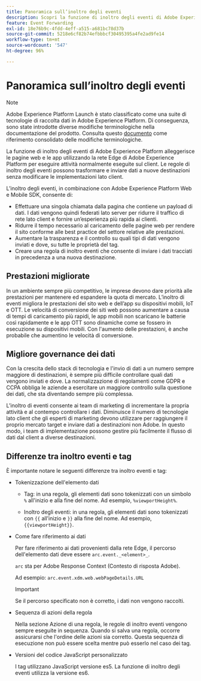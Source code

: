 ```yaml
---
title: Panoramica sull’inoltro degli eventi
description: Scopri la funzione di inoltro degli eventi di Adobe Experience Platform, che consente di utilizzare la rete Edge di Platform per eseguire attività senza modificare l’implementazione del tag.
feature: Event Forwarding
exl-id: 18e76b9c-4fdd-4eff-a515-a681bc78d37b
source-git-commit: 5218e6cf82b74efbbbcf30495395a4fe2ad9fe14
workflow-type: tm+mt
source-wordcount: '547'
ht-degree: 96%

---
```


# Panoramica sull’inoltro degli eventi

>[!NOTE]
>
>Adobe Experience Platform Launch è stato classificato come una suite di tecnologie di raccolta dati in Adobe Experience Platform. Di conseguenza, sono state introdotte diverse modifiche terminologiche nella documentazione del prodotto. Consulta questo [documento](../../term-updates.md) come riferimento consolidato delle modifiche terminologiche.

La funzione di inoltro degli eventi di Adobe Experience Platform alleggerisce le pagine web e le app utilizzando la rete Edge di Adobe Experience Platform per eseguire attività normalmente eseguite sul client. Le regole di inoltro degli eventi possono trasformare e inviare dati a nuove destinazioni senza modificare le implementazioni lato client.

L’inoltro degli eventi, in combinazione con Adobe Experience Platform Web e Mobile SDK, consente di:

* Effettuare una singola chiamata dalla pagina che contiene un payload di dati. I dati vengono quindi federati lato server per ridurre il traffico di rete lato client e fornire un’esperienza più rapida ai clienti.
* Ridurre il tempo necessario al caricamento delle pagine web per rendere il sito conforme alle best practice del settore relative alle prestazioni.
* Aumentare la trasparenza e il controllo su quali tipi di dati vengono inviati e dove, su tutte le proprietà del tag.
* Creare una regola di inoltro eventi che consente di inviare i dati tracciati in precedenza a una nuova destinazione.

## Prestazioni migliorate

In un ambiente sempre più competitivo, le imprese devono dare priorità alle prestazioni per mantenere ed espandere la quota di mercato. L’inoltro di eventi migliora le prestazioni del sito web e dell’app su dispositivi mobili, IoT e OTT. Le velocità di conversione dei siti web possono aumentare a causa di tempi di caricamento più rapidi, le app mobili non scaricano le batterie così rapidamente e le app OTT sono dinamiche come se fossero in esecuzione su dispositivi mobili. Con l&#39;aumento delle prestazioni, è anche probabile che aumentino le velocità di conversione.

## Migliore governance dei dati

Con la crescita dello stack di tecnologia e l&#39;invio di dati a un numero sempre maggiore di destinazioni, è sempre più difficile controllare quali dati vengono inviati e dove. La normalizzazione di regolamenti come GDPR e CCPA obbliga le aziende a esercitare un maggiore controllo sulla questione dei dati, che sta diventando sempre più complessa.

L’inoltro di eventi consente ai team di marketing di incrementare la propria attività e al contempo controllare i dati. Diminuisce il numero di tecnologie lato client che gli esperti di marketing devono utilizzare per raggiungere il proprio mercato target e inviare dati a destinazioni non Adobe. In questo modo, i team di implementazione possono gestire più facilmente il flusso di dati dal client a diverse destinazioni.

## Differenze tra inoltro eventi e tag

È importante notare le seguenti differenze tra inoltro eventi e tag:

* Tokenizzazione dell&#39;elemento dati

   * Tag: in una regola, gli elementi dati sono tokenizzati con un simbolo `%` all&#39;inizio e alla fine del nome. Ad esempio, `%viewportHeight%`.

   * Inoltro degli eventi: in una regola, gli elementi dati sono tokenizzati con `{{` all’inizio e `}}` alla fine del nome. Ad esempio, `{{viewportHeight}}`.

* Come fare riferimento ai dati

   Per fare riferimento ai dati provenienti dalla rete Edge, il percorso dell&#39;elemento dati deve essere `arc.event._<element>_`.

   `arc` sta per Adobe Response Context (Contesto di risposta Adobe).

   Ad esempio: `arc.event.xdm.web.webPageDetails.URL`

   >[!IMPORTANT]
   >
   >Se il percorso specificato non è corretto, i dati non vengono raccolti.


* Sequenza di azioni della regola

   Nella sezione Azione di una regola, le regole di inoltro eventi vengono sempre eseguite in sequenza. Quando si salva una regola, occorre assicurarsi che l&#39;ordine delle azioni sia corretto. Questa sequenza di esecuzione non può essere scelta mentre può esserlo nel caso dei tag.

* Versioni del codice JavaScript personalizzato

   I tag utilizzano JavaScript versione es5. La funzione di inoltro degli eventi utilizza la versione es6.

<!--doc Adobe Cloud Connector extension, get from Jon-->

